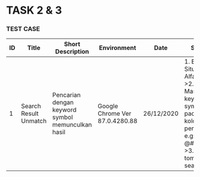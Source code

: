 # TASK 2 & 3

### TEST CASE

| ID | Title | Short Description | Environment | Date | Steps | Expected Results | Actual Results | Priority | Type | Evidence |
| ------------ | ----------- | ------------- | --------- | --------------- | ------------- | ------ | -------- | ------- | ------- | ------- |
| 1 | Search Result Unmatch | Pencarian dengan keyword symbol memunculkan hasil | Google Chrome Ver 87.0.4280.88 | 26/12/2020 | 1. Buka Situs Alfacart >2. Masukkan keyword symbol pada kolom pencarian. e.g: @#%^!. >3. Klik tombol search | hasil pencarian tidak ditemukan | hasil pencarian ditemukan | Medium | Functionality | [Evidence 1](https://drive.google.com/file/d/1pc_RFx3YoVKi6qPPWd9yZHCdKXhQT9S7/view?usp=sharing) |
